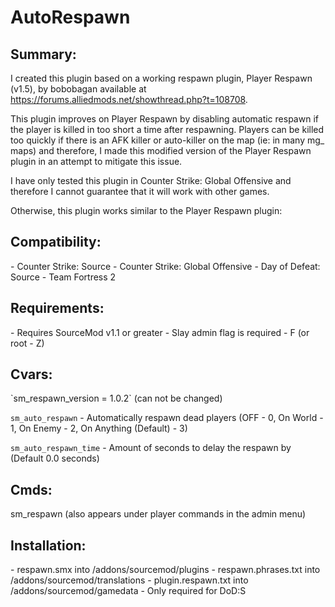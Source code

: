 AutoRespawn
===========

<h2>Summary:</h2>

I created this plugin based on a working respawn plugin, Player Respawn (v1.5), by bobobagan available at https://forums.alliedmods.net/showthread.php?t=108708.

This plugin improves on Player Respawn by disabling automatic respawn if the player is killed in too short a time after respawning. Players can be killed too quickly if there is an AFK killer or auto-killer on the map (ie: in many mg_ maps) and therefore, I made this modified version of the Player Respawn plugin in an attempt to mitigate this issue.

I have only tested this plugin in Counter Strike: Global Offensive and therefore I cannot guarantee that it will work with other games.

Otherwise, this plugin works similar to the Player Respawn plugin:

<h2>Compatibility:</h2>
- Counter Strike: Source
- Counter Strike: Global Offensive
- Day of Defeat: Source
- Team Fortress 2

<h2>Requirements:</h2>
- Requires SourceMod v1.1 or greater
- Slay admin flag is required - F (or root - Z)

<h2>Cvars:</h2>
`sm_respawn_version = 1.0.2` (can not be changed)

`sm_auto_respawn` - Automatically respawn dead players (OFF - 0, On World - 1, On Enemy - 2, On Anything (Default) - 3)

`sm_auto_respawn_time` - Amount of seconds to delay the respawn by (Default 0.0 seconds)

<h2>Cmds:</h2>
sm_respawn <name | #userid> (also appears under player commands in the admin menu)

<h2>Installation:</h2>
- respawn.smx into /addons/sourcemod/plugins
- respawn.phrases.txt into /addons/sourcemod/translations
- plugin.respawn.txt into /addons/sourcemod/gamedata - Only required for DoD:S
